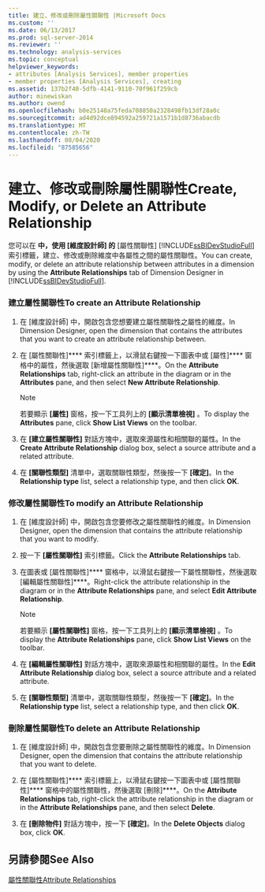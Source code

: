```yaml
---
title: 建立、修改或刪除屬性關聯性 |Microsoft Docs
ms.custom: ''
ms.date: 06/13/2017
ms.prod: sql-server-2014
ms.reviewer: ''
ms.technology: analysis-services
ms.topic: conceptual
helpviewer_keywords:
- attributes [Analysis Services], member properties
- member properties [Analysis Services], creating
ms.assetid: 137b2f40-5dfb-4141-9110-70f961f259cb
author: minewiskan
ms.author: owend
ms.openlocfilehash: b0e25140a75feda708850a2328498fb13df28a0c
ms.sourcegitcommit: ad4d92dce894592a259721a1571b1d8736abacdb
ms.translationtype: MT
ms.contentlocale: zh-TW
ms.lasthandoff: 08/04/2020
ms.locfileid: "87585656"
---
```

# <a name="create-modify-or-delete-an-attribute-relationship"></a><span data-ttu-id="79316-102">建立、修改或刪除屬性關聯性</span><span class="sxs-lookup"><span data-stu-id="79316-102">Create, Modify, or Delete an Attribute Relationship</span></span>
  <span data-ttu-id="79316-103">您可以在 **中，使用 [維度設計師] 的** [屬性關聯性] [!INCLUDE[ssBIDevStudioFull](../../includes/ssbidevstudiofull-md.md)]索引標籤，建立、修改或刪除維度中各屬性之間的屬性關聯性。</span><span class="sxs-lookup"><span data-stu-id="79316-103">You can create, modify, or delete an attribute relationship between attributes in a dimension by using the **Attribute Relationships** tab of Dimension Designer in [!INCLUDE[ssBIDevStudioFull](../../includes/ssbidevstudiofull-md.md)].</span></span>  
  
### <a name="to-create-an-attribute-relationship"></a><span data-ttu-id="79316-104">建立屬性關聯性</span><span class="sxs-lookup"><span data-stu-id="79316-104">To create an Attribute Relationship</span></span>  
  
1.  <span data-ttu-id="79316-105">在 [維度設計師] 中，開啟包含您想要建立屬性關聯性之屬性的維度。</span><span class="sxs-lookup"><span data-stu-id="79316-105">In Dimension Designer, open the dimension that contains the attributes that you want to create an attribute relationship between.</span></span>  
  
2.  <span data-ttu-id="79316-106">在 [屬性關聯性]\*\*\*\* 索引標籤上，以滑鼠右鍵按一下圖表中或 [屬性]\*\*\*\* 窗格中的屬性，然後選取 [新增屬性關聯性]\*\*\*\*。</span><span class="sxs-lookup"><span data-stu-id="79316-106">On the **Attribute Relationships** tab, right-click an attribute in the diagram or in the **Attributes** pane, and then select **New Attribute Relationship**.</span></span>  
  
    > [!NOTE]  
    >  <span data-ttu-id="79316-107"> 若要顯示 **[屬性]** 窗格，按一下工具列上的 **[顯示清單檢視]** 。</span><span class="sxs-lookup"><span data-stu-id="79316-107">To display the **Attributes** pane, click **Show List Views** on the toolbar.</span></span>  
  
3.  <span data-ttu-id="79316-108">在 **[建立屬性關聯性]** 對話方塊中，選取來源屬性和相關聯的屬性。</span><span class="sxs-lookup"><span data-stu-id="79316-108">In the **Create Attribute Relationship** dialog box, select a source attribute and a related attribute.</span></span>  
  
4.  <span data-ttu-id="79316-109">在 **[關聯性類型]** 清單中，選取關聯性類型，然後按一下 **[確定]**。</span><span class="sxs-lookup"><span data-stu-id="79316-109">In the **Relationship type** list, select a relationship type, and then click **OK**.</span></span>  
  
### <a name="to-modify-an-attribute-relationship"></a><span data-ttu-id="79316-110">修改屬性關聯性</span><span class="sxs-lookup"><span data-stu-id="79316-110">To modify an Attribute Relationship</span></span>  
  
1.  <span data-ttu-id="79316-111">在 [維度設計師] 中，開啟包含您要修改之屬性關聯性的維度。</span><span class="sxs-lookup"><span data-stu-id="79316-111">In Dimension Designer, open the dimension that contains the attribute relationship that you want to modify.</span></span>  
  
2.  <span data-ttu-id="79316-112">按一下 **[屬性關聯性]** 索引標籤。</span><span class="sxs-lookup"><span data-stu-id="79316-112">Click the **Attribute Relationships** tab.</span></span>  
  
3.  <span data-ttu-id="79316-113">在圖表或 [屬性關聯性]\*\*\*\* 窗格中，以滑鼠右鍵按一下屬性關聯性，然後選取 [編輯屬性關聯性]\*\*\*\*。</span><span class="sxs-lookup"><span data-stu-id="79316-113">Right-click the attribute relationship in the diagram or in the **Attribute Relationships** pane, and select **Edit Attribute Relationship**.</span></span>  
  
    > [!NOTE]  
    >  <span data-ttu-id="79316-114"> 若要顯示 **[屬性關聯性]** 窗格，按一下工具列上的 **[顯示清單檢視]** 。</span><span class="sxs-lookup"><span data-stu-id="79316-114">To display the **Attribute Relationships** pane, click **Show List Views** on the toolbar.</span></span>  
  
4.  <span data-ttu-id="79316-115">在 **[編輯屬性關聯性]** 對話方塊中，選取來源屬性和相關聯的屬性。</span><span class="sxs-lookup"><span data-stu-id="79316-115">In the **Edit Attribute Relationship** dialog box, select a source attribute and a related attribute.</span></span>  
  
5.  <span data-ttu-id="79316-116">在 **[關聯性類型]** 清單中，選取關聯性類型，然後按一下 **[確定]**。</span><span class="sxs-lookup"><span data-stu-id="79316-116">In the **Relationship type** list, select a relationship type, and then click **OK**.</span></span>  
  
### <a name="to-delete-an-attribute-relationship"></a><span data-ttu-id="79316-117">刪除屬性關聯性</span><span class="sxs-lookup"><span data-stu-id="79316-117">To delete an Attribute Relationship</span></span>  
  
1.  <span data-ttu-id="79316-118">在 [維度設計師] 中，開啟包含您要刪除之屬性關聯性的維度。</span><span class="sxs-lookup"><span data-stu-id="79316-118">In Dimension Designer, open the dimension that contains the attribute relationship that you want to delete.</span></span>  
  
2.  <span data-ttu-id="79316-119">在 [屬性關聯性]\*\*\*\* 索引標籤上，以滑鼠右鍵按一下圖表中或 [屬性關聯性]\*\*\*\* 窗格中的屬性關聯性，然後選取 [刪除]\*\*\*\*。</span><span class="sxs-lookup"><span data-stu-id="79316-119">On the **Attribute Relationships** tab, right-click the attribute relationship in the diagram or in the **Attribute Relationships** pane, and then select **Delete**.</span></span>  
  
3.  <span data-ttu-id="79316-120">在 **[刪除物件]** 對話方塊中，按一下 **[確定]**。</span><span class="sxs-lookup"><span data-stu-id="79316-120">In the **Delete Objects** dialog box, click **OK**.</span></span>  
  
## <a name="see-also"></a><span data-ttu-id="79316-121">另請參閱</span><span class="sxs-lookup"><span data-stu-id="79316-121">See Also</span></span>  
 [<span data-ttu-id="79316-122">屬性關聯性</span><span class="sxs-lookup"><span data-stu-id="79316-122">Attribute Relationships</span></span>](../multidimensional-models-olap-logical-dimension-objects/attribute-relationships.md)  
  
  
